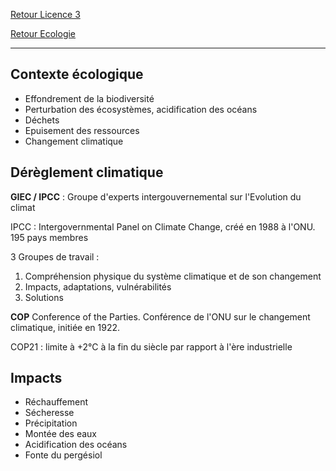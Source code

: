 [Retour Licence 3](https://mcheungsen.github.io/cours/ "Licence 3")

[Retour Ecologie](index.md)

---

## Contexte écologique
- Effondrement de la biodiversité
- Perturbation des écosystèmes, acidification des océans
- Déchets
- Epuisement des ressources
- Changement climatique

## Dérèglement climatique
**GIEC / IPCC** : Groupe d'experts intergouvernemental sur l'Evolution du climat

IPCC : Intergovernmental Panel on Climate Change, créé en 1988 à l'ONU. 195 pays membres

3 Groupes de travail :
1. Compréhension physique du système climatique et de son changement
2. Impacts, adaptations, vulnérabilités
3. Solutions

**COP** Conference of the Parties. Conférence de l'ONU sur le changement climatique, initiée en 1922.

COP21 : limite à +2°C à la fin du siècle par rapport à l'ère industrielle

## Impacts

- Réchauffement
- Sécheresse
- Précipitation
- Montée des eaux
- Acidification des océans
- Fonte du pergésiol